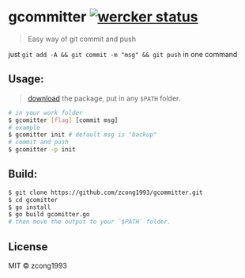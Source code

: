 # gcommitter [![wercker status](https://app.wercker.com/status/a05e0a4c35ad0641d25d05bc685b2b2d/s/master "wercker status")](https://app.wercker.com/project/byKey/a05e0a4c35ad0641d25d05bc685b2b2d)

> Easy way of git commit and push

just `git add -A && git commit -m "msg" && git push` in one command

## Usage:
> [download](https://github.com/zcong1993/gcommitter/releases) the package, put in any `$PATH` folder.
```bash
# in your work folder
$ gcomitter [flag] [commit msg]
# example
$ gcomitter init # default msg is "backup"
# commit and push
$ gcomitter -p init
```

## Build:

```bash
$ git clone https://github.com/zcong1993/gcommitter.git
$ cd gcomitter
$ go install
$ go build gcomitter.go
# then move the output to your `$PATH` folder.
```

## License

MIT &copy; zcong1993
